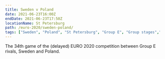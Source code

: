 ```yaml
---
title: Sweden v Poland
date: 2021-06-23T16:00Z
endDate: 2021-06-23T17:50Z
locationName: St Petersburg
path: /euro-2020/sweden-poland/
tags: ["Sweden", "Poland", "St Petersburg", "Group E", "Group stages","EURO 2020"]
---
```


The 34th game of the (delayed) EURO 2020 competition between Group E rivals, Sweden and Poland.